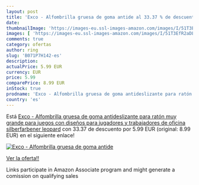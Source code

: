 ```yaml
---
layout: post
title: 'Exco - Alfombrilla gruesa de goma antide al 33.37 % de descuento'
date: 
thumbnailImage: 'https://images-eu.ssl-images-amazon.com/images/I/51T3EfR2aDL._SL200_.jpg'
images: [ 'https://images-eu.ssl-images-amazon.com/images/I/51T3EfR2aDL._SL200_.jpg' ]
comments: true
category: ofertas
author: ring
slug: 'B071P7H142-es'
description:
actualPrice: 5.99 EUR
currency: EUR
price: 5.99
comparePrice: 8.99 EUR
inStock: true
prodname: 'Exco - Alfombrilla gruesa de goma antideslizante para ratón  muy grande  para juegos  con diseños  para jugadores y trabajadores de oficina silberfarbener leopard'
country: 'es'
---
```


Está [Exco - Alfombrilla gruesa de goma antideslizante para ratón  muy grande  para juegos  con diseños  para jugadores y trabajadores de oficina silberfarbener leopard](https://www.amazon.es/dp/B071P7H142/?tag=tolees-21) con 33.37 de descuento por 5.99 EUR (original: 8.99 EUR) en el siguiente enlace!

[![Exco - Alfombrilla gruesa de goma antide](https://images-eu.ssl-images-amazon.com/images/I/51T3EfR2aDL._SL200_.jpg)](https://www.amazon.es/dp/B071P7H142/?tag=tolees-21)

[Ver la oferta!!](https://www.amazon.es/dp/B071P7H142/?tag=tolees-21)

Links participate in Amazon Associate program and might generate a comission on qualifying sales



